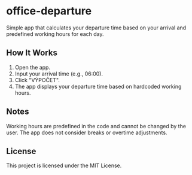 # office-departure
Simple app that calculates your departure time based on your arrival and predefined working hours for each day.

## How It Works
1. Open the app.
2. Input your arrival time (e.g., 06:00).
3. Click "VÝPOČET".
4. The app displays your departure time based on hardcoded working hours.

## Notes
  Working hours are predefined in the code and cannot be changed by the user.
  The app does not consider breaks or overtime adjustments.

## License
  This project is licensed under the MIT License.
